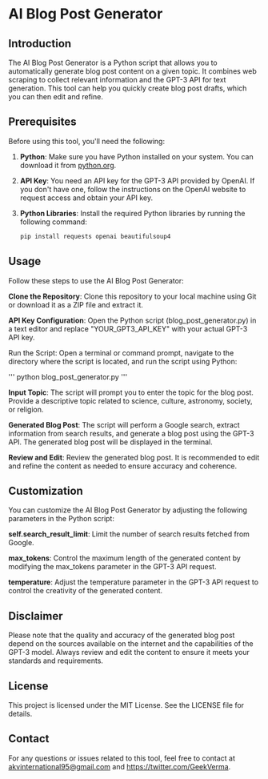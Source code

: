 # AI Blog Post Generator

## Introduction

The AI Blog Post Generator is a Python script that allows you to automatically generate blog post content on a given topic. It combines web scraping to collect relevant information and the GPT-3 API for text generation. This tool can help you quickly create blog post drafts, which you can then edit and refine.

## Prerequisites

Before using this tool, you'll need the following:

1. **Python**: Make sure you have Python installed on your system. You can download it from [python.org](https://www.python.org/downloads/).

2. **API Key**: You need an API key for the GPT-3 API provided by OpenAI. If you don't have one, follow the instructions on the OpenAI website to request access and obtain your API key.

3. **Python Libraries**: Install the required Python libraries by running the following command:

   ```bash
   pip install requests openai beautifulsoup4


## Usage
Follow these steps to use the AI Blog Post Generator:

**Clone the Repository**: Clone this repository to your local machine using Git or download it as a ZIP file and extract it.

**API Key Configuration**: Open the Python script (blog_post_generator.py) in a text editor and replace "YOUR_GPT3_API_KEY" with your actual GPT-3 API key.

Run the Script: Open a terminal or command prompt, navigate to the directory where the script is located, and run the script using Python:

'''
python blog_post_generator.py
'''

**Input Topic**: The script will prompt you to enter the topic for the blog post. Provide a descriptive topic related to science, culture, astronomy, society, or religion.

**Generated Blog Post**: The script will perform a Google search, extract information from search results, and generate a blog post using the GPT-3 API. The generated blog post will be displayed in the terminal.

**Review and Edit**: Review the generated blog post. It is recommended to edit and refine the content as needed to ensure accuracy and coherence.


## Customization
You can customize the AI Blog Post Generator by adjusting the following parameters in the Python script:

**self.search_result_limit**: Limit the number of search results fetched from Google.

**max_tokens**: Control the maximum length of the generated content by modifying the max_tokens parameter in the GPT-3 API request.

**temperature**: Adjust the temperature parameter in the GPT-3 API request to control the creativity of the generated content.

## Disclaimer
Please note that the quality and accuracy of the generated blog post depend on the sources available on the internet and the capabilities of the GPT-3 model. Always review and edit the content to ensure it meets your standards and requirements.


## License
This project is licensed under the MIT License. See the LICENSE file for details.

## Contact
For any questions or issues related to this tool, feel free to contact at akvinternational95@gmail.com and https://twitter.com/GeekVerma.
